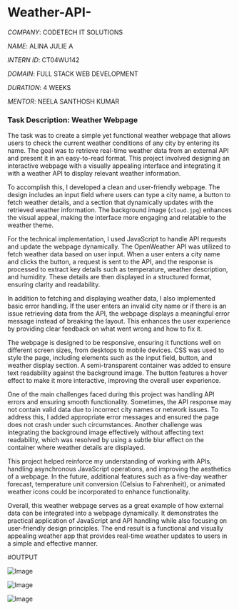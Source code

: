 # Weather-API-

*COMPANY*: CODETECH IT SOLUTIONS

*NAME*: ALINA JULIE A

*INTERN ID*: CT04WU142

*DOMAIN*: FULL STACK WEB DEVELOPMENT

*DURATION*: 4 WEEKS

*MENTOR*: NEELA SANTHOSH KUMAR

### Task Description: Weather Webpage

The task was to create a simple yet functional weather webpage that allows users to check the current weather conditions of any city by entering its name. The goal was to retrieve real-time weather data from an external API and present it in an easy-to-read format. This project involved designing an interactive webpage with a visually appealing interface and integrating it with a weather API to display relevant weather information.

To accomplish this, I developed a clean and user-friendly webpage. The design includes an input field where users can type a city name, a button to fetch weather details, and a section that dynamically updates with the retrieved weather information. The background image (`cloud.jpg`) enhances the visual appeal, making the interface more engaging and relatable to the weather theme. 

For the technical implementation, I used JavaScript to handle API requests and update the webpage dynamically. The OpenWeather API was utilized to fetch weather data based on user input. When a user enters a city name and clicks the button, a request is sent to the API, and the response is processed to extract key details such as temperature, weather description, and humidity. These details are then displayed in a structured format, ensuring clarity and readability.

In addition to fetching and displaying weather data, I also implemented basic error handling. If the user enters an invalid city name or if there is an issue retrieving data from the API, the webpage displays a meaningful error message instead of breaking the layout. This enhances the user experience by providing clear feedback on what went wrong and how to fix it.

The webpage is designed to be responsive, ensuring it functions well on different screen sizes, from desktops to mobile devices. CSS was used to style the page, including elements such as the input field, button, and weather display section. A semi-transparent container was added to ensure text readability against the background image. The button features a hover effect to make it more interactive, improving the overall user experience.

One of the main challenges faced during this project was handling API errors and ensuring smooth functionality. Sometimes, the API response may not contain valid data due to incorrect city names or network issues. To address this, I added appropriate error messages and ensured the page does not crash under such circumstances. Another challenge was integrating the background image effectively without affecting text readability, which was resolved by using a subtle blur effect on the container where weather details are displayed.

This project helped reinforce my understanding of working with APIs, handling asynchronous JavaScript operations, and improving the aesthetics of a webpage. In the future, additional features such as a five-day weather forecast, temperature unit conversion (Celsius to Fahrenheit), or animated weather icons could be incorporated to enhance functionality.

Overall, this weather webpage serves as a great example of how external data can be integrated into a webpage dynamically. It demonstrates the practical application of JavaScript and API handling while also focusing on user-friendly design principles. The end result is a functional and visually appealing weather app that provides real-time weather updates to users in a simple and effective manner.

#OUTPUT

![Image](https://github.com/user-attachments/assets/7dc0efa1-bf93-4efd-9238-aba0019e8441)



![Image](https://github.com/user-attachments/assets/d796c565-1f51-4bdd-b6eb-099f5491713b)



![Image](https://github.com/user-attachments/assets/a505ff5f-64b8-456d-83b2-5b987805512b)

